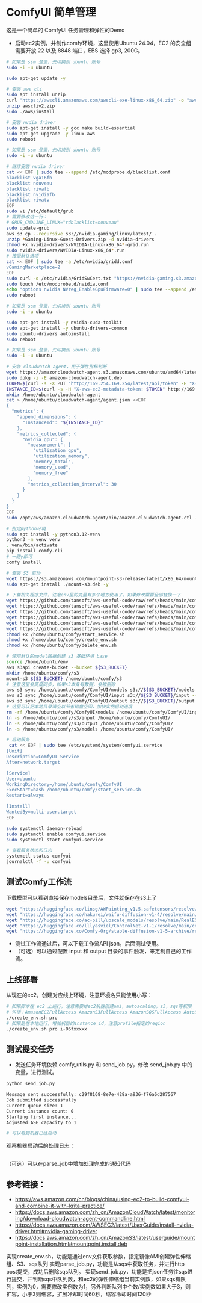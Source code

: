 # ComfyUI 简单管理

这是一个简单的 ComfyUI 任务管理和弹性的Demo

* 启动ec2实例，并制作comfy环境，这里使用Ubuntu 24.04，EC2 的安全组需要开放 22 以及 8848 端口，EBS 选择 gp3, 200G。

``` bash
# 如果是 ssm 登录，先切换到 ubuntu 账号
sudo -i -u ubuntu

sudo apt-get update -y

# 安装 aws cli
sudo apt install unzip
curl "https://awscli.amazonaws.com/awscli-exe-linux-x86_64.zip" -o "awscliv2.zip"
unzip awscliv2.zip
sudo ./aws/install

# 安装 nvdia driver
sudo apt-get install -y gcc make build-essential
sudo apt-get upgrade -y linux-aws
sudo reboot

# 如果是 ssm 登录，先切换到 ubuntu 账号
sudo -i -u ubuntu

# 继续安装 nvdia driver
cat << EOF | sudo tee --append /etc/modprobe.d/blacklist.conf
blacklist vga16fb
blacklist nouveau
blacklist rivafb
blacklist nvidiafb
blacklist rivatv
EOF
sudo vi /etc/default/grub
# 需要修改这一行：
# GRUB_CMDLINE_LINUX="rdblacklist=nouveau"
sudo update-grub
aws s3 cp --recursive s3://nvidia-gaming/linux/latest/ .
unzip *Gaming-Linux-Guest-Drivers.zip -d nvidia-drivers
chmod +x nvidia-drivers/NVIDIA-Linux-x86_64*-grid.run
sudo nvidia-drivers/NVIDIA-Linux-x86_64*.run
# 接受默认选项
cat << EOF | sudo tee -a /etc/nvidia/gridd.conf
vGamingMarketplace=2
EOF
sudo curl -o /etc/nvidia/GridSwCert.txt "https://nvidia-gaming.s3.amazonaws.com/GridSwCert-Archive/GridSwCertLinux_2024_02_22.cert"
sudo touch /etc/modprobe.d/nvidia.conf
echo "options nvidia NVreg_EnableGpuFirmware=0" | sudo tee --append /etc/modprobe.d/nvidia.conf
sudo reboot

# 如果是 ssm 登录，先切换到 ubuntu 账号
sudo -i -u ubuntu

sudo apt-get install -y nvidia-cuda-toolkit
sudo apt-get install -y ubuntu-drivers-common
sudo ubuntu-drivers autoinstall
sudo reboot

# 如果是 ssm 登录，先切换到 ubuntu 账号
sudo -i -u ubuntu

# 安装 cloudwatch agent，用于弹性指标判断
wget https://amazoncloudwatch-agent.s3.amazonaws.com/ubuntu/amd64/latest/amazon-cloudwatch-agent.deb
sudo dpkg -i -E amazon-cloudwatch-agent.deb
TOKEN=$(curl -s -X PUT "http://169.254.169.254/latest/api/token" -H "X-aws-ec2-metadata-token-ttl-seconds: 21600")
INSTANCE_ID=$(curl -s -H "X-aws-ec2-metadata-token: $TOKEN" http://169.254.169.254/latest/meta-data/instance-id)
mkdir /home/ubuntu/cloudwatch-agent
cat > /home/ubuntu/cloudwatch-agent/agent.json <<EOF
{
  "metrics": {
    "append_dimensions": {
      "InstanceId": "${INSTANCE_ID}"
    },
    "metrics_collected": {
      "nvidia_gpu": {
        "measurement": [
          "utilization_gpu",
          "utilization_memory",
          "memory_total",
          "memory_used",
          "memory_free"
        ],
        "metrics_collection_interval": 30
      }
    }
  }
}
EOF
sudo /opt/aws/amazon-cloudwatch-agent/bin/amazon-cloudwatch-agent-ctl -a fetch-config -m ec2 -c file:/home/ubuntu/cloudwatch-agent/agent.json -s

# 指定python环境
sudo apt install -y python3.12-venv
python3 -m venv venv
. venv/bin/activate
pip install comfy-cli
# 一路y即可
comfy install

# 安装 S3 驱动
wget https://s3.amazonaws.com/mountpoint-s3-release/latest/x86_64/mount-s3.deb
sudo apt-get install ./mount-s3.deb -y

# 下载相关程序文件，注意env里的变量有多个地方使用了，如果修改需要全部替换一下
wget https://github.com/tansoft/aws-useful-code/raw/refs/heads/main/comfy-manage/env -O /home/ubuntu/comfy/env
wget https://github.com/tansoft/aws-useful-code/raw/refs/heads/main/comfy-manage/start_service.sh -O /home/ubuntu/comfy/start_service.sh
wget https://github.com/tansoft/aws-useful-code/raw/refs/heads/main/comfy-manage/create_env.sh -O /home/ubuntu/comfy/create_env.sh
wget https://github.com/tansoft/aws-useful-code/raw/refs/heads/main/comfy-manage/delete_env.sh -O /home/ubuntu/comfy/delete_env.sh
wget https://github.com/tansoft/aws-useful-code/raw/refs/heads/main/comfy-manage/comfy_utils.py -O /home/ubuntu/comfy/comfy_utils.py
wget https://github.com/tansoft/aws-useful-code/raw/refs/heads/main/comfy-manage/parse_job.py -O /home/ubuntu/comfy/parse_job.py
chmod +x /home/ubuntu/comfy/start_service.sh
chmod +x /home/ubuntu/comfy/create_env.sh
chmod +x /home/ubuntu/comfy/delete_env.sh

# 使用默认的model数据创建 s3 基础环境 base
source /home/ubuntu/env
aws s3api create-bucket --bucket ${S3_BUCKET}
mkdir /home/ubuntu/comfy/s3
mount-s3 ${S3_BUCKET} /home/ubuntu/comfy/s3
# 注意这里会高度同步，如果s3本身有数据，会被删除
aws s3 sync /home/ubuntu/comfy/ComfyUI/models s3://${S3_BUCKET}/models --delete
aws s3 sync /home/ubuntu/comfy/ComfyUI/input s3://${S3_BUCKET}/input --delete
aws s3 sync /home/ubuntu/comfy/ComfyUI/output s3://${S3_BUCKET}/output --delete
# 这里可以把本地目录清空以节省磁盘空间，加快实例启动速度
rm -rf /home/ubuntu/comfy/ComfyUI/models /home/ubuntu/comfy/ComfyUI/input /home/ubuntu/comfy/ComfyUI/output
ln -s /home/ubuntu/comfy/s3/input /home/ubuntu/comfy/ComfyUI/
ln -s /home/ubuntu/comfy/s3/output /home/ubuntu/comfy/ComfyUI/
ln -s /home/ubuntu/comfy/s3/models /home/ubuntu/comfy/ComfyUI/

# 启动服务
 cat << EOF | sudo tee /etc/systemd/system/comfyui.service
[Unit]
Description=ComfyUI Service
After=network.target

[Service]
User=ubuntu
WorkingDirectory=/home/ubuntu/comfy/ComfyUI
ExecStart=bash /home/ubuntu/comfy/start_service.sh
Restart=always

[Install]
WantedBy=multi-user.target
EOF

sudo systemctl daemon-reload
sudo systemctl enable comfyui.service
sudo systemctl start comfyui.service

# 查看服务状态和日志
systemctl status comfyui
journalctl -f -u comfyui

```

## 测试Comfy工作流

下载模型可以看到直接保存models目录后，文件就保存在s3上了

``` bash
wget "https://huggingface.co/linsg/AWPainting_v1.5.safetensors/resolve/main/AWPainting_v1.5.safetensors?download=true" -O /home/ubuntu/comfy/ComfyUI/models/checkpoints/AWPainting_v1.5.safetensors
wget "https://huggingface.co/hakurei/waifu-diffusion-v1-4/resolve/main/vae/kl-f8-anime2.ckpt?download=true" -O /home/ubuntu/comfy/ComfyUI/models/vae/kl-f8-anime2.ckpt
wget "https://huggingface.co/ac-pill/upscale_models/resolve/main/RealESRGAN_x4plus_anime_6B.pth?download=true" -O /home/ubuntu/comfy/ComfyUI/models/upscale_models/RealESRGAN_x4plus_anime_6B.pth
wget "https://huggingface.co/lllyasviel/ControlNet-v1-1/resolve/main/control_v11f1e_sd15_tile.pth?download=true" -O /home/ubuntu/comfy/ComfyUI/models/controlnet/control_v11f1e_sd15_tile.pth
wget "https://huggingface.co/Comfy-Org/stable-diffusion-v1-5-archive/resolve/main/v1-5-pruned-emaonly-fp16.safetensors?download=true" -O /home/ubuntu/comfy/ComfyUI/models/checkpoints/v1-5-pruned-emaonly-fp16.safetensors
```

* 测试工作流通过后，可以下载工作流API json，后面测试使用。
* （可选）可以通过配置 input 和 output 目录的事件触发，来定制自己的工作流。

## 上线部署

从现在的ec2，创建对应线上环境，注意环境名只能使用小写：

```bash
# 如果脚本在 ec2 上运行，注意需要给ec2机器创建ami，autoscaling，s3，sqs等权限
# 包括：AmazonEC2FullAccess AmazonS3FullAccess AmazonSQSFullAccess AutoScalingFullAccess CloudWatchFullAccessV2
./create_env.sh pro
# 如果是在本地运行，增加机器的instance_id，注意profile指定的region
./create_env.sh pro i-06fxxxxx
```

## 测试提交任务

* 发送任务环境依赖 comfy_utils.py 和 send_job.py，修改 send_job.py 中的变量，进行测试。

```bash
python send_job.py

Message sent successfully: c29f8168-8e7e-428a-a936-f76a6d287567
Job submitted successfully
Current queue size: 1
Current instance count: 0
Starting first instance...
Adjusted ASG capacity to 1

# 可以看到机器已经启动
```

观察机器启动后的处理日志：

```bash
```

（可选）可以在parse_job中增加处理完成的通知代码

## 参考链接：

* https://aws.amazon.com/cn/blogs/china/using-ec2-to-build-comfyui-and-combine-it-with-krita-practice/
* https://docs.aws.amazon.com/zh_cn/AmazonCloudWatch/latest/monitoring/download-cloudwatch-agent-commandline.html
* https://docs.aws.amazon.com/AWSEC2/latest/UserGuide/install-nvidia-driver.html#nvidia-gaming-driver
* https://docs.aws.amazon.com/zh_cn/AmazonS3/latest/userguide/mountpoint-installation.html#mountpoint.install.deb

实现create_env.sh，功能是通过env文件获取参数，指定镜像AMI创建弹性伸缩组、S3、sqs队列
实现parse_job.py，功能是从sqs中获取任务，并进行http post提交，成功后删除sqs队列。
实现send_job.py，功能是把json任务往sqs进行提交，并判断sqs中队列数，和ec2的弹性伸缩组当前实例数，如果sqs有队列，实例为0，需要修改实例数为1，另外判断队列中个数/实例数如果大于3，则扩容，小于3则缩容，扩展冷却时间60秒，缩容冷却时间120秒
